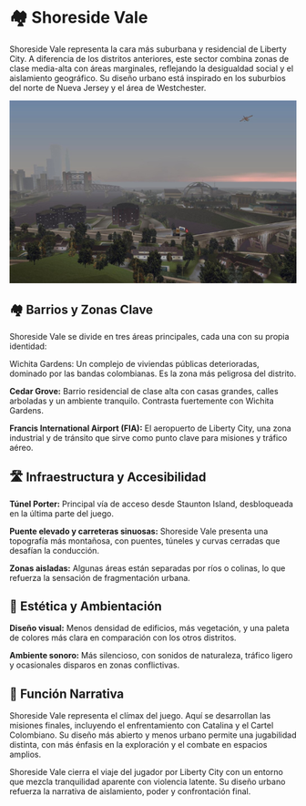 # 🏘️ Shoreside Vale
Shoreside Vale representa la cara más suburbana y residencial de Liberty City. A diferencia de los distritos anteriores, este sector combina zonas de clase media-alta con áreas marginales, reflejando la desigualdad social y el aislamiento geográfico. Su diseño urbano está inspirado en los suburbios del norte de Nueva Jersey y el área de Westchester.

![Shoreside Vale](./recursos/imagenes/shoreside.png)
## 🏘️ Barrios y Zonas Clave
Shoreside Vale se divide en tres áreas principales, cada una con su propia identidad:

Wichita Gardens: Un complejo de viviendas públicas deterioradas, dominado por las bandas colombianas. Es la zona más peligrosa del distrito.

**Cedar Grove:** Barrio residencial de clase alta con casas grandes, calles arboladas y un ambiente tranquilo. Contrasta fuertemente con Wichita Gardens.

**Francis International Airport (FIA):** El aeropuerto de Liberty City, una zona industrial y de tránsito que sirve como punto clave para misiones y tráfico aéreo.

## 🛣️ Infraestructura y Accesibilidad
**Túnel Porter:** Principal vía de acceso desde Staunton Island, desbloqueada en la última parte del juego.

**Puente elevado y carreteras sinuosas:** Shoreside Vale presenta una topografía más montañosa, con puentes, túneles y curvas cerradas que desafían la conducción.

**Zonas aisladas:** Algunas áreas están separadas por ríos o colinas, lo que refuerza la sensación de fragmentación urbana.

## 🌄 Estética y Ambientación
**Diseño visual:** Menos densidad de edificios, más vegetación, y una paleta de colores más clara en comparación con los otros distritos.

**Ambiente sonoro:** Más silencioso, con sonidos de naturaleza, tráfico ligero y ocasionales disparos en zonas conflictivas.

## 🎯 Función Narrativa
Shoreside Vale representa el clímax del juego. Aquí se desarrollan las misiones finales, incluyendo el enfrentamiento con Catalina y el Cartel Colombiano. Su diseño más abierto y menos urbano permite una jugabilidad distinta, con más énfasis en la exploración y el combate en espacios amplios.

Shoreside Vale cierra el viaje del jugador por Liberty City con un entorno que mezcla tranquilidad aparente con violencia latente. Su diseño urbano refuerza la narrativa de aislamiento, poder y confrontación final.